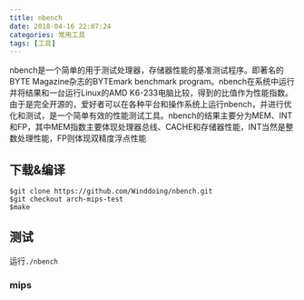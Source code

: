 ```yaml
---
title: nbench
date: 2018-04-16 22:07:24
categories: 常用工具
tags: [工具]
---
```


 nbench是一个简单的用于测试处理器，存储器性能的基准测试程序。即著名的BYTE Magazine杂志的BYTEmark benchmark program。nbench在系统中运行并将结果和一台运行Linux的AMD K6-233电脑比较，得到的比值作为性能指数。由于是完全开源的，爱好者可以在各种平台和操作系统上运行nbench，并进行优化和测试，是一个简单有效的性能测试工具。nbench的结果主要分为MEM、INT和FP，其中MEM指数主要体现处理器总线、CACHE和存储器性能，INT当然是整数处理性能，FP则体现双精度浮点性能

<!--more-->

## 下载&编译

```
$git clone https://github.com/Winddoing/nbench.git
$git checkout arch-mips-test
$make
```

## 测试

运行`./nbench`

### mips





